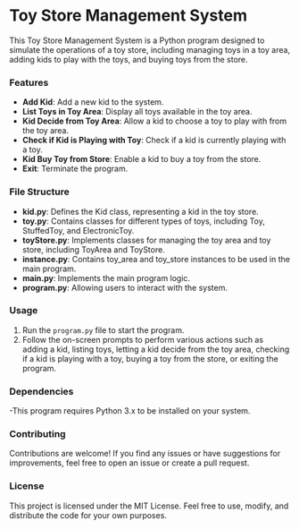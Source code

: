 # Toy Store Management System

This Toy Store Management System is a Python program designed to simulate the operations of a toy store, including managing toys in a toy area, adding kids to play with the toys, and buying toys from the store.

### Features

- **Add Kid**: Add a new kid to the system.
- **List Toys in Toy Area**: Display all toys available in the toy area.
- **Kid Decide from Toy Area**: Allow a kid to choose a toy to play with from the toy area.
- **Check if Kid is Playing with Toy**: Check if a kid is currently playing with a toy.
-	**Kid Buy Toy from Store**: Enable a kid to buy a toy from the store.
-	**Exit**: Terminate the program.

### File Structure

-	**kid.py**: Defines the Kid class, representing a kid in the toy store.
- **toy.py**: Contains classes for different types of toys, including Toy, StuffedToy, and ElectronicToy.
- **toyStore.py**: Implements classes for managing the toy area and toy store, including ToyArea and ToyStore.
- **instance.py**: Contains toy_area and toy_store instances to be used in the main program.
- **main.py**: Implements the main program logic.
- **program.py**: Allowing users to interact with the system.

### Usage

1.	Run the `program.py` file to start the program.
2.	Follow the on-screen prompts to perform various actions such as adding a kid, listing toys, letting a kid decide from the toy area, checking if a kid is playing with a toy, buying a toy from the store, or exiting the program.

### Dependencies

-This program requires Python 3.x to be installed on your system.

### Contributing

Contributions are welcome! If you find any issues or have suggestions for improvements, feel free to open an issue or create a pull request.

### License

This project is licensed under the MIT License. Feel free to use, modify, and distribute the code for your own purposes.

